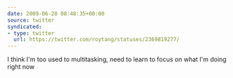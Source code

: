 ```yaml
---
date: 2009-06-28 08:48:35+00:00
source: twitter
syndicated:
- type: twitter
  url: https://twitter.com/roytang/statuses/2369819277/
---
```


I think I'm too used to multitasking, need to learn to focus on what I'm doing right now